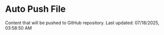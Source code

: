# Auto Push File

Content that will be pushed to GitHub repository.
Last updated: 07/18/2025, 03:58:50 AM